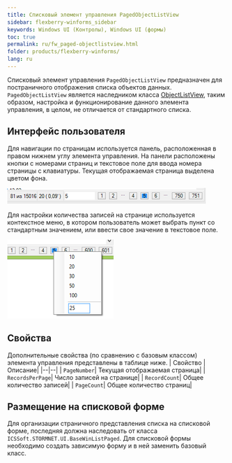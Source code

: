 ```yaml
---
title: Списковый элемент управления PagedObjectListView
sidebar: flexberry-winforms_sidebar
keywords: Windows UI (Контролы), Windows UI (формы)
toc: true
permalink: ru/fw_paged-objectlistview.html
folder: products/flexberry-winforms/
lang: ru
---
```


Списковый элемент управления `PagedObjectListView` предназначен для постраничного отображения списка объектов данных. `PagedObjectListView` является наследником класса [ObjectListView](fw_objectlistview.html), таким образом, настройка и функционирование данного элемента управления, в целом, не отличается от стандартного списка.

## Интерфейс пользователя
Для навигации по страницам используется панель, расположенная в правом нижнем углу элемента управления. На панели расположены кнопки с номерами страниц и текстовое поле для ввода номера страницы с клавиатуры. Текущая отображаемая страница выделена цветом фона.

![](/images/pages/products/flexberry-winforms/controls/olv/p-olv.png)

Для настройки количества записей на странице используется контекстное меню, в котором пользователь может выбрать пункт со стандартным значением, или ввести свое значение в текстовое поле.

![](/images/pages/products/flexberry-winforms/controls/olv/p-olv2.png)

## Свойства
Дополнительные свойства (по сравнению с базовым классом) элемента управления представлены в таблице ниже.
| Свойство | Описание|
|--|--|
| `PageNumber`| Текущая отображаемая страница|
| `RecordsPerPage`| Число записей на странице|
| `RecordCount`| Общее количество записей|
| `PageCount`| Общее количество страниц|

## Размещение на списковой форме
Для организации страничного представления списка на списковой форме, последняя должна наследовать от класса `ICSSoft.STORMNET.UI.BaseWinListPaged`. Для списковой формы необходимо создать зависимую форму и в ней заменить базовый класс.

